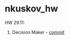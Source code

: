 # nkuskov_hw

HW 29.11:
1. Decision Maker - [commit](https://github.com/Epam-Android-Lab-21-22/nkuskov_hw/pull/2/commits/8518bfeea6a8ed1c10a27ccfa89d3cb660c78c8a)
